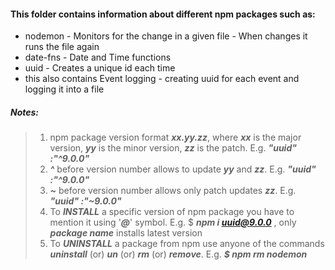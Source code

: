 #### This folder contains information about different npm packages such as:

* nodemon - Monitors for the change in a given file - When changes it runs the file again
* date-fns - Date and Time functions
* uuid - Creates a unique id each time
* this also contains Event logging - creating uuid for each event and logging it into a file

##### Notes:
> 1. npm package version format ***xx.yy.zz***, where ***xx*** is the major version, ***yy*** is the minor version, ***zz*** is the patch. E.g. ***"uuid" :"^9.0.0"***
> 2. ***^*** before version number allows to update ***yy*** and ***zz***. E.g. ***"uuid" :"^9.0.0"***
> 3. ***~*** before version number allows only patch updates ***zz***. E.g. ***"uuid" :"~9.0.0"***
> 4. To ***INSTALL*** a specific version of npm package you have to mention it using '***@***' symbol. E.g. $ ***npm i uuid@9.0.0*** , only ***package name*** installs latest version
> 5. To ***UNINSTALL*** a package from npm use anyone of the commands ***uninstall*** (or) ***un*** (or) ***rm*** (or) ***remove***. E.g. ***$ npm rm nodemon***